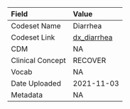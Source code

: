 |Field            |Value       |
|:----------------|:-----------|
|Codeset Name     |Diarrhea    |
|Codeset Link     |[dx_diarrhea](https://github.com/PEDSnet/Variable-Dictionary/blob/main/conditions/dx_diarrhea.csv)|
|CDM              |NA          |
|Clinical Concept |RECOVER     |
|Vocab            |NA          |
|Date Uploaded    |2021-11-03  |
|Metadata         |NA          |
